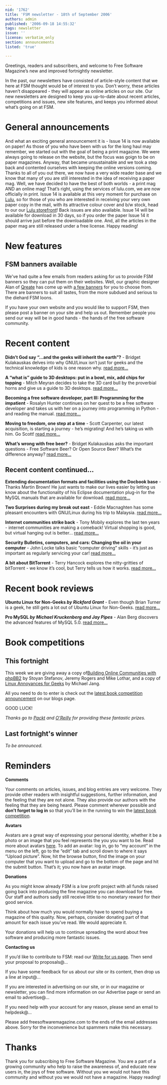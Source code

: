 ```yaml
---
nid: '1762'
title: 'FSM newsletter - 18th of September 2006'
authors: admin
published: '2006-09-18 14:55:32'
tags: newsletter
issue: ''
license: verbatim_only
section: announcements
listed: 'true'

---
```

Greetings, readers and subscribers, and welcome to Free Software Magazine’s new and improved fortnightly newsletter.

In the past, our newsletters have consisted of article-style content that we here at FSM thought would be of interest to you. Don’t worry, these articles haven’t disappeared - they will appear as online articles on our site. Our new newsletters are designed to keep you up-to-date about recent articles, competitions and issues, new site features, and keeps you informed about what’s going on at FSM.


# General announcements

And what an exciting general announcement it is - Issue 14 is now available on paper! As those of you who have been with us for the long haul may remember, we started out with the goal of being a print magazine. We were always going to release on the website, but the focus was goign to be on paper magazines. Anyway, that became unsustainable and we took a step back and contented ourselves with keeping the online versions coming. Thanks to all of you out there, we now have a very wide reader base and we know that many of you are still interested in the idea of receiving a paper mag. Well, we have decided to have the best of both worlds - a print mag AND an online mag! That’s right, using the services of lulu.com, we are now officially in print. Issue 14 is available at this very moment for purchase on [Lulu](http://www.lulu.com), so for those of you who are interested in receiving your very own paper copy in the mail, with its attractive colour cover and b/w stock, head to our our [Lulu storefront](http://www.lulu.com/fsm)! Back issues are also available. Issue 14 will be available for download in 30 days, so if you order the paper Issue 14 it should arrive just before the downloadable one. And, all the articles in the paper mag are still released under a free license. Happy reading!


# New features


## FSM banners available

We've had quite a few emails from readers asking for us to provide FSM banners so they can put them on their websites. Well, our graphic designer Alan of [Qreate](http://www.qreate.net/) has come up with [a few banners](http://www.freesoftwaremagazine.com/contribute/banners) for you to choose from. There are banners to suit all tastes, from the more subdued and serious to the diehard FSM loons. 

If you have your own website and you would like to support FSM, then please post a banner on your site and help us out. Remember people you send our way will be in good hands - the hands of the free software community.


# Recent content

**Didn’t God say “...and the geeks will inherit the earth”?** - Bridget Kulakauskas delves into why GNU/Linux isn’t just for geeks and the technical knowledge of kids is one reason why. [read more...](http://www.freesoftwaremagazine.com/node/1761)

**A “what is” guide to 3D desktops: put in a bowl, mix, add chips for topping** - Mitch Meyran decides to take the 3D card bull by the proverbial horns and give us a guide to 3D desktops. [read more...](http://www.freesoftwaremagazine.com/node/1757)

**Becoming a free software developer, part III: Programming for the impatient** - Rosalyn Hunter continues on her quest to be a free software developer and takes us with her on a journey into programming in Python - and reading the manual. [read more...](http://www.freesoftwaremagazine.com/node/1755)

**Moving to freedom, one step at a time** - Scott Carpenter, our latest acquisition, is starting a journey - he’s migrating! And he’s taking us with him. Go Scott! [read more...](http://www.freesoftwaremagazine.com/node/1756)

**What’s wrong with free beer?** - Bridget Kulakauskas asks the important questions - Free Software Beer? Or Open Source Beer? What’s the difference anyway? [read more...](http://www.freesoftwaremagazine.com/node/1753)


## Recent content continued...

**Extending documentation formats and facilities using the Docbook base** - Thanks Martin Brown! He just wants to make our lives easier by letting us know about the functionality of his Eclipse documentation plug-in for the MySQL manuals that are available for download. [read more...](http://www.freesoftwaremagazine.com/node/1754)

**Two Surprises during my break out east** - Eddie Macnaghten has some pleasant encounters with GNU/Linux during his trip to Malaysia. [read more...](http://www.freesoftwaremagazine.com/node/1752)

**Internet communities strike back** - Tony Mobily explores the last ten years - internet communities are making a comeback! Virtual shopping is good, but virtual hanging out is better... [read more...](http://www.freesoftwaremagazine.com/node/1751)

**Security Bulletins, computers, and cars: Changing the oil in your computer** - John Locke talks basic “computer driving” skills - it’s just as important as regularly servicing your car! [read more...](http://www.freesoftwaremagazine.com/articles/security_computers_cars)

**A bit about BitTorrent** - Terry Hancock explores the nitty-gritties of bitTorrent - we know it’s cool, but Terry tells us how it works. [read more...](http://www.freesoftwaremagazine.com/node/1745)


# Recent book reviews

**Ubuntu Linux for Non-Geeks _by Rickford Grant_** - Even though Brian Turner is a geek, he still gets a lot out of Ubuntu Linux for Non-Geeks. [read more...](http://www.freesoftwaremagazine.com/articles/book_review_ubuntu_linux_non_geeks)

**Pro MySQL _by Michael Kruckenberg and Jay Pipes_** - Alan Berg discovers the advanced features of MySQL 5.0. [read more...](http://www.freesoftwaremagazine.com/articles/book_review_pro_mysql)


# Book competitions


## This fortnight

This week we are giving away a copy of[Building Online Communities with phpBB2](http://www.freesoftwaremagazine.com/articles/book_review_phpbb_2) by Stoyan Stefanov, Jeremy Rogers and Mike Lothar, and a copy of [Linux Annoyances for Geeks](http://www.freesoftwaremagazine.com/articles/book_review_linux_annoyances_geeks) by Michael Jang.

All you need to do to enter is check out the [latest book competition announcement](http://www.freesoftwaremagazine.com/blog/1) on our blogs page.

GOOD LUCK!

_Thanks go to _[Packt](http://www.packtpub.com/)_ and _[O’Reilly](http://www.oreilly.com/)_ for providing these fantastic prizes._


## Last fortnight's winner

_To be announced._


# Reminders

**Comments**

Your comments on articles, issues, and blog entries are very welcome. They provide other readers with insightful suggestions, further information, and the feeling that they are not alone. They also provide our authors with the feeling that they are being heard. Please comment wherever possible and **don’t forget to log in** so that you’ll be in the running to win the [latest book competition](http://www.freesoftwaremagazine.com/blog/1).

**Avatars**

Avatars are a great way of expressing your personal identity, whether it be a photo or an image that you feel represents the you you want to be. Read more about avatars [here](http://www.freesoftwaremagazine.com/node/1713). To add an avatar: log in, go to “my account” in the menu on the left, go to the “edit” tab and scroll down to where it says “Upload picture”. Now, hit the browse button, find the image on your computer that you want to upload and go to the bottom of the page and hit the submit button. That’s it; you now have an avatar image.

**Donations**

As you might know already FSM is a low profit project with all funds raised going back into producing the fine magazine you can download for free. Our staff and authors sadly still receive little to no monetary reward for their good service.

Think about how much you would normally have to spend buying a magazine of this quality. Now, perhaps, consider donating part of that amount for each issue you've read. We would appreciate it.

Your donations will help us to continue spreading the word about free software and producing more fantastic issues.

**Contacting us**

If you’d like to contribute to FSM: read our [Write for us page](http://www.freesoftwaremagazine.com/write_for_us). Then send your proposal to proposals@...

If you have some feedback for us about our site or its content, then drop us a line at input@...

If you are interested in advertising on our site, or in our magazine or newsletter, you can find more information on our Advertise page or send an email to advertise@...

If you need help with your account for any reason, please send an email to helpdesk@...

Please add freesoftwaremagazine.com to the ends of the email addresses above. Sorry for the inconvenience but spammers make this necessary.


# Thanks

Thank you for subscribing to Free Software Magazine. You are a part of a growing community who help to raise the awareness of, and educate new users in, the joys of free software. Without you we would not have this community and without you we would not have a magazine. Happy reading!

